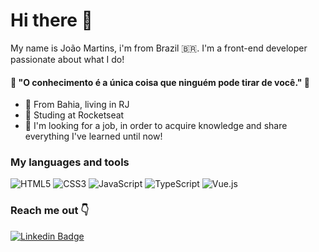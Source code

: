 # Hi there 👋

My name is João Martins, i'm from Brazil 🇧🇷. I'm a front-end developer passionate about what I do!

#### 🧠  "O conhecimento é a única coisa que ninguém pode tirar de você." 🧠

- 📍 From Bahia, living in RJ
- 📓 Studing at Rocketseat
- 🔎 I'm looking for a job, in order to acquire knowledge and share everything I've learned until now!

### My languages and tools
<img alt="HTML5" src="https://img.shields.io/badge/html5%20-%23E34F26.svg?&style=for-the-badge&logo=html5&logoColor=white"/> <img alt="CSS3" src="https://img.shields.io/badge/css3%20-%231572B6.svg?&style=for-the-badge&logo=css3&logoColor=white"/> <img alt="JavaScript" src="https://img.shields.io/badge/javascript%20-%23323330.svg?&style=for-the-badge&logo=javascript&logoColor=%23F7DF1E"/> <img alt="TypeScript" src="https://img.shields.io/badge/typescript%20-%23007ACC.svg?&style=for-the-badge&logo=typescript&logoColor=white"/> <img alt="Vue.js" src="https://img.shields.io/badge/vuejs%20-%2335495e.svg?&style=for-the-badge&logo=vue.js&logoColor=%234FC08D"/>

### Reach me out 👇
[![Linkedin Badge](https://img.shields.io/badge/-João%20Martins-6633cc?style=flat-square&logo=Linkedin&logoColor=white&link=https://www.linkedin.com/in/joaomartinsdev/)](https://www.linkedin.com/in/https://www.linkedin.com/in/joaomartinsdev//) 
